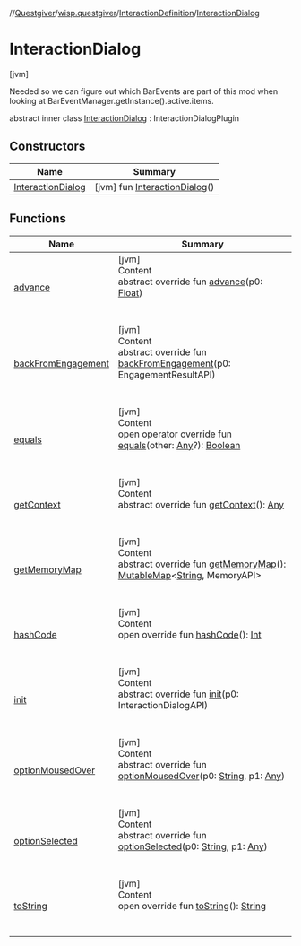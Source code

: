 //[Questgiver](../../../index.md)/[wisp.questgiver](../../index.md)/[InteractionDefinition](../index.md)/[InteractionDialog](index.md)



# InteractionDialog  
 [jvm] 

Needed so we can figure out which BarEvents are part of this mod when looking at BarEventManager.getInstance().active.items.

abstract inner class [InteractionDialog](index.md) : InteractionDialogPlugin   


## Constructors  
  
|  Name|  Summary| 
|---|---|
| [InteractionDialog](-interaction-dialog.md)|  [jvm] fun [InteractionDialog](-interaction-dialog.md)()   <br>


## Functions  
  
|  Name|  Summary| 
|---|---|
| [advance](index.md#com.fs.starfarer.api.campaign/InteractionDialogPlugin/advance/#kotlin.Float/PointingToDeclaration/)| [jvm]  <br>Content  <br>abstract override fun [advance](index.md#com.fs.starfarer.api.campaign/InteractionDialogPlugin/advance/#kotlin.Float/PointingToDeclaration/)(p0: [Float](https://kotlinlang.org/api/latest/jvm/stdlib/kotlin/-float/index.html))  <br><br><br>
| [backFromEngagement](index.md#com.fs.starfarer.api.campaign/InteractionDialogPlugin/backFromEngagement/#com.fs.starfarer.api.combat.EngagementResultAPI/PointingToDeclaration/)| [jvm]  <br>Content  <br>abstract override fun [backFromEngagement](index.md#com.fs.starfarer.api.campaign/InteractionDialogPlugin/backFromEngagement/#com.fs.starfarer.api.combat.EngagementResultAPI/PointingToDeclaration/)(p0: EngagementResultAPI)  <br><br><br>
| [equals](../../../wisp.questgiver.wispLib/-words/-companion/index.md#kotlin/Any/equals/#kotlin.Any?/PointingToDeclaration/)| [jvm]  <br>Content  <br>open operator override fun [equals](../../../wisp.questgiver.wispLib/-words/-companion/index.md#kotlin/Any/equals/#kotlin.Any?/PointingToDeclaration/)(other: [Any](https://kotlinlang.org/api/latest/jvm/stdlib/kotlin/-any/index.html)?): [Boolean](https://kotlinlang.org/api/latest/jvm/stdlib/kotlin/-boolean/index.html)  <br><br><br>
| [getContext](index.md#com.fs.starfarer.api.campaign/InteractionDialogPlugin/getContext/#/PointingToDeclaration/)| [jvm]  <br>Content  <br>abstract override fun [getContext](index.md#com.fs.starfarer.api.campaign/InteractionDialogPlugin/getContext/#/PointingToDeclaration/)(): [Any](https://kotlinlang.org/api/latest/jvm/stdlib/kotlin/-any/index.html)  <br><br><br>
| [getMemoryMap](index.md#com.fs.starfarer.api.campaign/InteractionDialogPlugin/getMemoryMap/#/PointingToDeclaration/)| [jvm]  <br>Content  <br>abstract override fun [getMemoryMap](index.md#com.fs.starfarer.api.campaign/InteractionDialogPlugin/getMemoryMap/#/PointingToDeclaration/)(): [MutableMap](https://kotlinlang.org/api/latest/jvm/stdlib/kotlin.collections/-mutable-map/index.html)<[String](https://kotlinlang.org/api/latest/jvm/stdlib/kotlin/-string/index.html), MemoryAPI>  <br><br><br>
| [hashCode](../../../wisp.questgiver.wispLib/-words/-companion/index.md#kotlin/Any/hashCode/#/PointingToDeclaration/)| [jvm]  <br>Content  <br>open override fun [hashCode](../../../wisp.questgiver.wispLib/-words/-companion/index.md#kotlin/Any/hashCode/#/PointingToDeclaration/)(): [Int](https://kotlinlang.org/api/latest/jvm/stdlib/kotlin/-int/index.html)  <br><br><br>
| [init](index.md#com.fs.starfarer.api.campaign/InteractionDialogPlugin/init/#com.fs.starfarer.api.campaign.InteractionDialogAPI/PointingToDeclaration/)| [jvm]  <br>Content  <br>abstract override fun [init](index.md#com.fs.starfarer.api.campaign/InteractionDialogPlugin/init/#com.fs.starfarer.api.campaign.InteractionDialogAPI/PointingToDeclaration/)(p0: InteractionDialogAPI)  <br><br><br>
| [optionMousedOver](index.md#com.fs.starfarer.api.campaign/InteractionDialogPlugin/optionMousedOver/#kotlin.String#kotlin.Any/PointingToDeclaration/)| [jvm]  <br>Content  <br>abstract override fun [optionMousedOver](index.md#com.fs.starfarer.api.campaign/InteractionDialogPlugin/optionMousedOver/#kotlin.String#kotlin.Any/PointingToDeclaration/)(p0: [String](https://kotlinlang.org/api/latest/jvm/stdlib/kotlin/-string/index.html), p1: [Any](https://kotlinlang.org/api/latest/jvm/stdlib/kotlin/-any/index.html))  <br><br><br>
| [optionSelected](index.md#com.fs.starfarer.api.campaign/InteractionDialogPlugin/optionSelected/#kotlin.String#kotlin.Any/PointingToDeclaration/)| [jvm]  <br>Content  <br>abstract override fun [optionSelected](index.md#com.fs.starfarer.api.campaign/InteractionDialogPlugin/optionSelected/#kotlin.String#kotlin.Any/PointingToDeclaration/)(p0: [String](https://kotlinlang.org/api/latest/jvm/stdlib/kotlin/-string/index.html), p1: [Any](https://kotlinlang.org/api/latest/jvm/stdlib/kotlin/-any/index.html))  <br><br><br>
| [toString](../../../wisp.questgiver.wispLib/-words/-companion/index.md#kotlin/Any/toString/#/PointingToDeclaration/)| [jvm]  <br>Content  <br>open override fun [toString](../../../wisp.questgiver.wispLib/-words/-companion/index.md#kotlin/Any/toString/#/PointingToDeclaration/)(): [String](https://kotlinlang.org/api/latest/jvm/stdlib/kotlin/-string/index.html)  <br><br><br>

